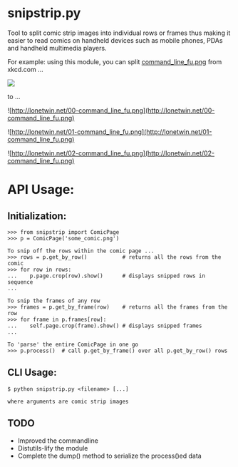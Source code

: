# snipstrip.py #

Tool to split comic strip images into individual rows or frames thus making it easier to read comics on handheld devices such as mobile phones, PDAs and handheld multimedia players.

For example: using this module, you can split [command\_line\_fu.png](http://xkcd.com/196/) from xkcd.com ...

[![](http://imgs.xkcd.com/comics/command_line_fu.png)](http://xkcd.com/196/)

to ...

![http://lonetwin.net/00-command_line_fu.png](http://lonetwin.net/00-command_line_fu.png)

![http://lonetwin.net/01-command_line_fu.png](http://lonetwin.net/01-command_line_fu.png)

![http://lonetwin.net/02-command_line_fu.png](http://lonetwin.net/02-command_line_fu.png)

# API Usage: #

## Initialization: ##
```
>>> from snipstrip import ComicPage
>>> p = ComicPage('some_comic.png')

To snip off the rows within the comic page ...
>>> rows = p.get_by_row()           # returns all the rows from the comic
>>> for row in rows:
...    p.page.crop(row).show()      # displays snipped rows in sequence
...

To snip the frames of any row
>>> frames = p.get_by_frame(row)    # returns all the frames from the row
>>> for frame in p.frames[row]:
...    self.page.crop(frame).show() # displays snipped frames
...

To 'parse' the entire ComicPage in one go
>>> p.process()  # call p.get_by_frame() over all p.get_by_row() rows
```
## CLI Usage: ##
```
$ python snipstrip.py <filename> [...]

where arguments are comic strip images
```

## TODO ##
  * Improved the commandline
  * Distutils-lify the module
  * Complete the dump() method to serialize the process()ed data